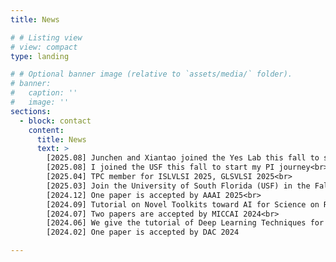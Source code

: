 ```yaml
---
title: News

# # Listing view
# view: compact
type: landing

# # Optional banner image (relative to `assets/media/` folder).
# banner:
#   caption: ''
#   image: ''
sections:
  - block: contact
    content:
      title: News
      text: >
        [2025.08] Junchen and Xiantao joined the Yes Lab this fall to start their PhD journey<br>
        [2025.08] I joined the USF this fall to start my PI journey<br>
        [2025.04] TPC member for ISLVLSI 2025, GLSVLSI 2025<br>
        [2025.03] Join the University of South Florida (USF) in the Fall 2025<br>
        [2024.12] One paper is accepted by AAAI 2025<br>
        [2024.09] Tutorial on Novel Toolkits toward AI for Science on Resource-Constrained Computing Systems at ESWEEK 2024<br>
        [2024.07] Two papers are accepted by MICCAI 2024<br>
        [2024.06] We give the tutorial of Deep Learning Techniques for Wave-Based Imaging at SIAM 2024<br>
        [2024.02] One paper is accepted by DAC 2024

---
```

